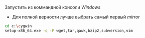 Запустить из коммандной консоли *Windows*
* Для полной верности лучше выбрать самый первый *mirror*

```sh
cd c:\cygwin
setup-x86_64.exe -q -P wget,tar,qawk,bzip2,subversion,vim
```
